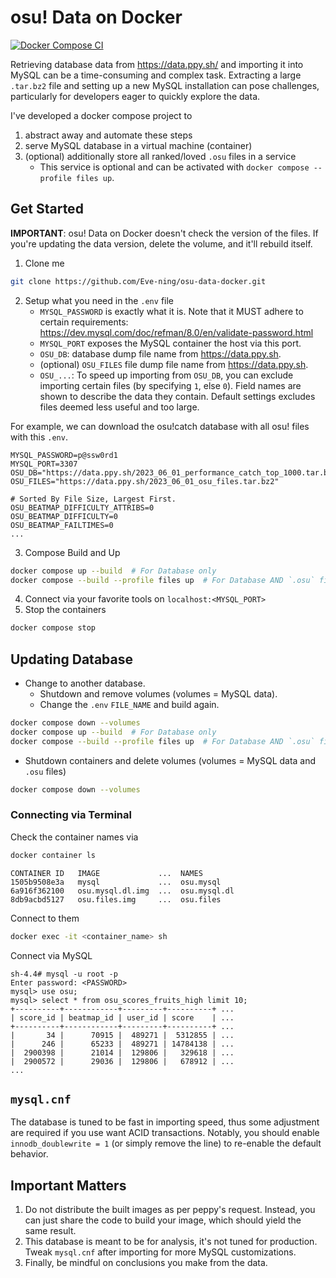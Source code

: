 # osu! Data on Docker
[![Docker Compose CI](https://github.com/Eve-ning/osu-data-docker/actions/workflows/docker-image.yml/badge.svg)](https://github.com/Eve-ning/osu-data-docker/actions/workflows/docker-image.yml)

Retrieving database data from https://data.ppy.sh/ and importing it into MySQL can be a time-consuming and complex task.
Extracting a large `.tar.bz2` file and setting up a new MySQL installation can pose challenges, particularly for
developers eager to quickly explore the data.

I've developed a docker compose project to

1) abstract away and automate these steps
2) serve MySQL database in a virtual machine (container)
3) (optional) additionally store all ranked/loved `.osu` files in a service
   - This service is optional and can be activated with `docker compose --profile files up`. 

## Get Started

**IMPORTANT**: osu! Data on Docker doesn't check the version of the files. If you're updating the data version, delete
the volume, and it'll rebuild itself.

1) Clone me

```bash
git clone https://github.com/Eve-ning/osu-data-docker.git
```

2) Setup what you need in the `.env` file
    - `MYSQL_PASSWORD` is exactly what it is. Note that it MUST adhere to certain requirements:
      https://dev.mysql.com/doc/refman/8.0/en/validate-password.html
    - `MYSQL_PORT` exposes the MySQL container the host via this port.
    - `OSU_DB`: database dump file name from https://data.ppy.sh.
    - (optional) `OSU_FILES` file dump file name from https://data.ppy.sh.
    - `OSU_...`: To speed up importing from `OSU_DB`, you can exclude importing certain files (by specifying `1`, else `0`).
      Field names are shown to describe the data they contain.
      Default settings excludes files deemed less useful and too large.
   
For example, we can download the osu!catch database with all osu! files with this `.env`.
```dotenv
MYSQL_PASSWORD=p@ssw0rd1
MYSQL_PORT=3307
OSU_DB="https://data.ppy.sh/2023_06_01_performance_catch_top_1000.tar.bz2"
OSU_FILES="https://data.ppy.sh/2023_06_01_osu_files.tar.bz2"

# Sorted By File Size, Largest First.
OSU_BEATMAP_DIFFICULTY_ATTRIBS=0
OSU_BEATMAP_DIFFICULTY=0
OSU_BEATMAP_FAILTIMES=0
...
```

3) Compose Build and Up

```bash
docker compose up --build  # For Database only
docker compose --build --profile files up  # For Database AND `.osu` files.
```

4) Connect via your favorite tools on `localhost:<MYSQL_PORT>`
5) Stop the containers

```bash
docker compose stop
```

## Updating Database

- Change to another database.
  - Shutdown and remove volumes (volumes = MySQL data).
  - Change the `.env` `FILE_NAME` and build again.

```bash
docker compose down --volumes
docker compose up --build  # For Database only
docker compose --build --profile files up  # For Database AND `.osu` files.
```

- Shutdown containers and delete volumes (volumes = MySQL data and `.osu` files)

```bash
docker compose down --volumes
```

### Connecting via Terminal

Check the container names via
```bash
docker container ls
```

```
CONTAINER ID   IMAGE             ...  NAMES
1505b9508e3a   mysql             ...  osu.mysql
6a916f362100   osu.mysql.dl.img  ...  osu.mysql.dl
8db9acbd5127   osu.files.img     ...  osu.files
```

Connect to them 
```bash
docker exec -it <container_name> sh
```

Connect via MySQL

```
sh-4.4# mysql -u root -p 
Enter password: <PASSWORD>
mysql> use osu;
mysql> select * from osu_scores_fruits_high limit 10;
+----------+------------+---------+----------+ ...
| score_id | beatmap_id | user_id | score    | ...
+----------+------------+---------+----------+ ...
|       34 |      70915 |  489271 |  5312855 | ...
|      246 |      65233 |  489271 | 14784138 | ...
|  2900398 |      21014 |  129806 |   329618 | ...
|  2900572 |      29036 |  129806 |   678912 | ...
...
```

## `mysql.cnf`

The database is tuned to be fast in importing speed, thus some adjustment are required if you use want
ACID transactions. Notably, you should enable `innodb_doublewrite = 1` (or simply remove the line) to
re-enable the default behavior.

## Important Matters

1) Do not distribute the built images as per peppy's request.
   Instead, you can just share the code to build your image, which should yield the same result.
2) This database is meant to be for analysis, it's not tuned for production. Tweak `mysql.cnf` after importing
   for more MySQL customizations.
3) Finally, be mindful on conclusions you make from the data.
